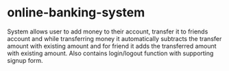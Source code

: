 # online-banking-system
System allows user to add money to their account, transfer it to friends account and while transferring money it automatically subtracts the transfer amount with existing amount and for friend it adds the transferred amount with existing amount. Also contains login/logout function with supporting signup form.
